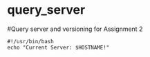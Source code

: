 # query_server
#Query server and versioning for Assignment 2

```
#!/usr/bin/bash
echo "Current Server: $HOSTNAME!"
```

